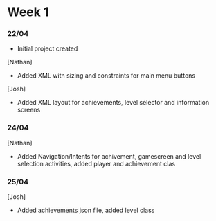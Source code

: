 
# Week 1
### 22/04
- Initial project created

[Nathan]
- Added XML with sizing and constraints for main menu buttons

[Josh]
- Added XML layout for achievements, level selector and information screens


### 24/04

[Nathan]
- Added Navigation/Intents for achivement, gamescreen and level selection activities, added player and achievement clas

### 25/04

[Josh]
- Added achievements json file, added level class

